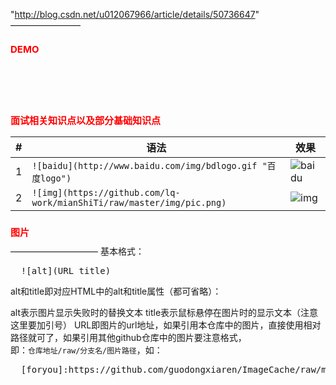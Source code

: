 "http://blog.csdn.net/u012067966/article/details/50736647"
————————

DEMO
===========================
<pre>
  <code>
    <style>
      h1{
        font-size:15px;
        color:#f00;
      }
    </style>
  </code>
</pre>  
<h1>面试相关知识点以及部分基础知识点</h1>

|#|语法|效果|
|---|---|----
|1|`![baidu](http://www.baidu.com/img/bdlogo.gif "百度logo")`|![baidu](http://www.baidu.com/img/bdlogo.gif "百度logo")
|2|`![img](https://github.com/lq-work/mianShiTi/raw/master/img/pic.png)`|![img](https://github.com/lq-work/mianShiTi/raw/master/img/pic.png "面试题图片")
###
<h1>图片</h1>
——————————
基本格式：

<pre>
  ![alt](URL title)
</pre>
alt和title即对应HTML中的alt和title属性（都可省略）：

  alt表示图片显示失败时的替换文本
  title表示鼠标悬停在图片时的显示文本（注意这里要加引号）
URL即图片的url地址，如果引用本仓库中的图片，直接使用相对路径就可了，如果引用其他github仓库中的图片要注意格式，<br/>
即：`仓库地址/raw/分支名/图片路径`，如：
<pre>
  [foryou]:https://github.com/guodongxiaren/ImageCache/raw/master/Logo/foryou.gif
</pre>

